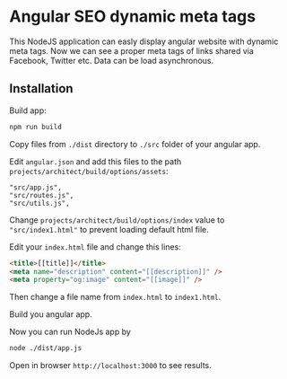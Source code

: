 # Angular SEO dynamic meta tags

This NodeJS application can easly display angular website with dynamic meta tags. Now we can see a proper meta tags of links shared via Facebook, Twitter etc. Data can be load asynchronous.

## Installation

Build app:

```bash
npm run build
```

Copy files from `./dist` directory to `./src` folder of your angular app.

Edit `angular.json` and add this files to the path `projects/architect/build/options/assets`:

```
"src/app.js",
"src/routes.js",
"src/utils.js",
```

Change `projects/architect/build/options/index` value to `"src/index1.html"` to prevent loading default html file.

Edit your `index.html` file and change this lines:

```html
<title>[[title]]</title>
<meta name="description" content="[[description]]" />
<meta property="og:image" content="[[image]]" />
```

Then change a file name from `index.html` to `index1.html`.

Build you angular app.

Now you can run NodeJs app by

```bash
node ./dist/app.js
```

Open in browser `http://localhost:3000` to see results.

